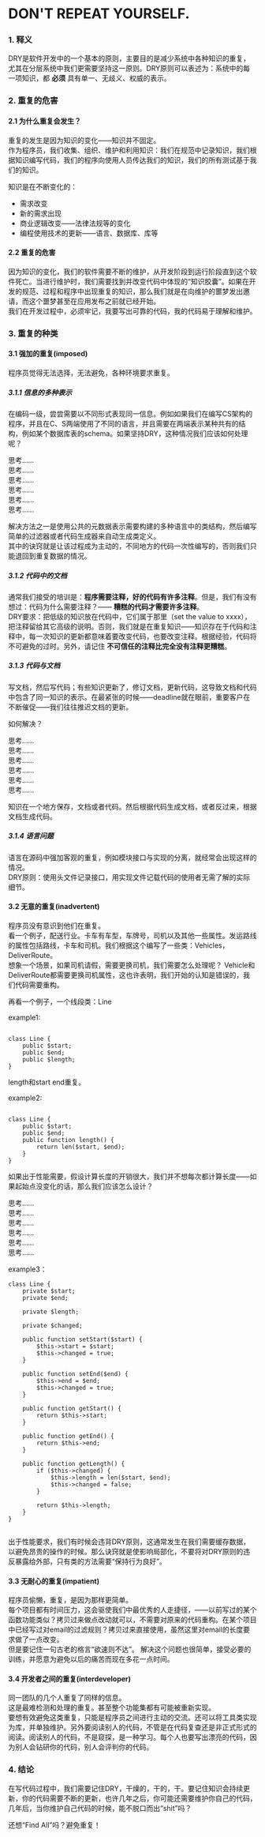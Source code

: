 
DON'T REPEAT YOURSELF.
===================================================

### 1. 释义
DRY是软件开发中的一个基本的原则，主要目的是减少系统中各种知识的重复，尤其在分层系统中我们更需要坚持这一原则。DRY原则可以表述为：系统中的每一项知识，都 **必须** 具有单一、无歧义、权威的表示。

### 2. 重复的危害

#### 2.1 为什么重复会发生？
重复的发生是因为知识的变化——知识并不固定。    
作为程序员，我们收集、组织、维护和利用知识：我们在规范中记录知识，我们根据知识编写代码，我们的程序向使用人员传达我们的知识，我们的所有测试基于我们的知识。    
  
知识是在不断变化的：
* 需求改变
* 新的需求出现
* 商业逻辑改变——法律法规等的变化
* 编程使用技术的更新——语言、数据库、库等

#### 2.2 重复的危害
因为知识的变化，我们的软件需要不断的维护，从开发阶段到运行阶段直到这个软件死亡。当进行维护时，我们需要找到并改变代码中体现的“知识胶囊”。如果在开发的规范、过程和程序中出现重复的知识，那么我们就是在向维护的噩梦发出邀请，而这个噩梦甚至在应用发布之前就已经开始。   
我们在开发过程中，必须牢记，我要写出可靠的代码，我的代码易于理解和维护。


### 3. 重复的种类
#### 3.1 强加的重复(imposed)
程序员觉得无法选择，无法避免，各种环境要求重复。  

##### 3.1.1 信息的多种表示
在编码一级，尝尝需要以不同形式表现同一信息。例如如果我们在编写CS架构的程序，并且在C、S两端使用了不同的语言，并且需要在两端表示某种共有的结构，例如某个数据库表的schema。如果坚持DRY，这种情况我们应该如何处理呢？    

思考……   
思考……      
思考……   
思考……   
思考……   
思考……   

解决方法之一是使用公共的元数据表示需要构建的多种语言中的类结构，然后编写简单的过滤器或者代码生成器来自动生成类定义。  
其中的诀窍就是让该过程成为主动的，不同地方的代码一次性编写的，否则我们只能退回到重复数据的情况。    


##### 3.1.2 代码中的文档
通常我们接受的培训是：**程序需要注释，好的代码有许多注释**。但是，我们有没有想过：代码为什么需要注释？—— **糟糕的代码才需要许多注释**。    
DRY要求：把低级的知识放在代码中，它们属于那里（set the value to xxxx），把注释留给其它高级的说明。否则，我们就是在重复知识——知识存在于代码和注释中，每一次知识的更新都意味着要改变代码，也要改变注释。根据经验，代码将不可避免的过时。另外，请记住 **不可信任的注释比完全没有注释更糟糕**。  

##### 3.1.3 代码与文档
写文档，然后写代码；有些知识更新了，修订文档，更新代码，这导致文档和代码中包含了同一知识的表示。在最紧张的时候——deadline就在眼前，重要客户在不断催促——我们往往推迟文档的更新。   

如何解决？    

思考……   
思考……      
思考……   
思考……   
思考……   
思考……  

知识在一个地方保存，文档或者代码。然后根据代码生成文档，或者反过来，根据文档生成代码。    

##### 3.1.4 语言问题
语言在源码中强加客观的重复，例如模块接口与实现的分离，就经常会出现这样的情况。   
DRY原则：使用头文件记录接口，用实现文件记载代码的使用者无需了解的实际细节。   


#### 3.2 无意的重复(inadvertent)
程序员没有意识到他们在重复。  
看一个例子，配送行业。卡车有车型，车牌号，司机以及其他一些属性。发运路线的属性包括路线，卡车和司机。我们根据这个编写了一些类：Vehicles， DeliverRoute。    
想象一个场景，如果司机请假，需要更换司机，我们需要怎么处理呢？ Vehicle和DeliverRoute都需要更换司机属性，这也许表明，我们开始的认知是错误的，我们代码需要重构。

再看一个例子，一个线段类：Line

example1:

``` 

class Line {
    public $start;
    public $end;
    public $length;
}

```

length和start end重复。

example2:

``` 

class Line {
    public $start;
    public $end;
    public function length() {
        return len($start, $end);
    }
}

```

如果出于性能需要，假设计算长度的开销很大，我们并不想每次都计算长度——如果起始点没变化的话，那么我们应该怎么设计？    


思考……   
思考……      
思考……   
思考……   
思考……   
思考……  


example3：

```
class Line {
    private $start;
    private $end;
    
    private $length;

    private $changed;

    public function setStart($start) {
        $this->start = $start;
        $this->changed = true;
    }

    public function setEnd($end) {
        $this->end = $end;
        $this->changed = true;
    }

    public function getStart() {
        return $this->start;
    }

    public function getEnd() {
        return $this->end;
    }

    public function getLength() {
        if ($this->changed) {
            $this->length = len($start, $end);
            $this->changed = false;
        }

        return $this->length;
    }
}


```

出于性能要求，我们有时候会违背DRY原则，这通常发生在我们需要缓存数据，以避免昂贵的操作的时候。那么诀窍就是使影响局部化，不要将对DRY原则的违反暴露给外部，只有类的方法需要“保持行为良好”。

#### 3.3 无耐心的重复(impatient)
程序员偷懒，重复，是因为那样更简单。  
每个项目都有时间压力，这会驱使我们中最优秀的人走捷径，——以前写过的某个函数功能类似？拷贝过来做点改动就可以，不需要对原来的代码重构。在某个项目中已经写过对email的过滤规则？拷贝过来直接使用，虽然这里对email的长度要求做了一点改变。  
但是要记住一句古老的格言“欲速则不达”。  解决这个问题也很简单，接受必要的训练，并愿意为避免以后的痛苦而现在多花一点时间。   


#### 3.4 开发者之间的重复(interdeveloper)
同一团队的几个人重复了同样的信息。   
这是最难检测和处理的重复。甚至整个功能集都有可能被重新实现。  
要想有效避免这类重复，只能是程序员之间进行主动的交流。还可以将工具类实现为库，并单独维护。另外要阅读别人的代码，不管是在代码复查还是非正式形式的阅读。阅读别人的代码，不是窥探，是一种学习。每个人也要写出漂亮的代码，因为别人会钻研你的代码，别人会评判你的代码。   


### 4. 结论 
在写代码过程中，我们需要记住DRY，干燥的，干的，干。要记住知识会持续更新，你的代码需要不断的更新，也许几年之后，你可能还需要维护你自己的代码，几年后，当你维护自己代码的时候，能不脱口而出“shit”吗？

还想“Find All”吗？避免重复！